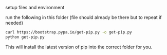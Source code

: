 setup files and environment

run the following in this folder (file should already be there but to repeat if needed)

```bash
curl https://bootstrap.pypa.io/get-pip.py -o get-pip.py
python get-pip.py
```

This will install the latest version of pip into the correct folder for you.


